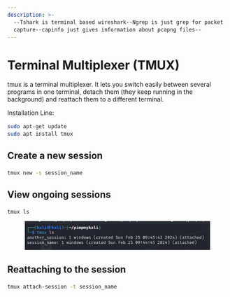 ```yaml
---
description: >-
  --Tshark is terminal based wireshark--Ngrep is just grep for packet
  capture--capinfo just gives information about pcapng files--
---
```


# Terminal Multiplexer (TMUX)

tmux is a terminal multiplexer. It lets you switch easily between several programs in one terminal, detach them (they keep running in the background) and reattach them to a different terminal.

Installation Line:

```bash
sudo apt-get update
sudo apt install tmux
```

## Create a new session

```bash
tmux new -s session_name
```

## View ongoing sessions

```bash
tmux ls
```

<figure><img src="../.gitbook/assets/image (3) (1) (1) (1) (1).png" alt=""><figcaption></figcaption></figure>

## Reattaching to the session

```bash
tmux attach-session -t session_name
```
